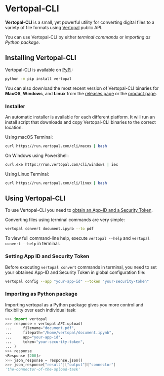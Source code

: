 # Vertopal-CLI

**Vertopal-CLI** is a small, yet powerful utility for converting
digital files to a variety of file formats
using [Vertopal](https://www.vertopal.com) public API.

You can use Vertopal-CLI by either *terminal commands* or
*importing as Python package*.

## Installing Vertopal-CLI

Vertopal-CLI is available on [PyPI](https://pypi.org/project/vertopal/):

```bash
python -m pip install vertopal
```

You can also download the most recent version of Vertopal-CLI binaries for
**MacOS**, **Windows**, and **Linux** from the
[releases page](https://github.com/vertopal/vertopal-cli/releases/latest) or
the [product page](https://www.vertopal.com/en/product/cli).

### Installer

An automatic installer is available for each different platform. It will run an
install script that downloads and copy Vertopal-CLI binaries to the correct
location.

Using macOS Terminal:

```bash
curl https://run.vertopal.com/cli/macos | bash
```

On Windows using PowerShell:

```bash
curl.exe https://run.vertopal.com/cli/windows | iex
```

Using Linux Terminal:

```bash
curl https://run.vertopal.com/cli/linux | bash
```

## Using Vertopal-CLI

To use Vertopal-CLI you need to [obtain an App-ID and a Security Token](http://www.vertopal.com/en/account/api/app/new).

Converting files using terminal commands are very simple:

```bash
vertopal convert document.ipynb --to pdf
```

To view full command-line help, execute `vertopal --help`
and `vertopal convert --help` in terminal.

### Setting App ID and Security Token

Before executing `vertopal convert` commands in terminal, you need to set
your obtained App-ID and Security Token in global configuration file:

```bash
vertopal config --app "your-app-id" --token "your-security-token"
```

### Importing as Python package

Importing vertopal as a Python package gives you
more control and flexibility over each individual task:

```python
>>> import vertopal
>>> response = vertopal.API.upload(
...     filename="document.pdf",
...     filepath="/home/vertopal/document.ipynb",
...     app="your-app-id",
...     token="your-security-token",
... )
>>> response
<Response [200]>
>>> json_response = response.json()
>>> json_response["result"]["output"]["connector"]
'the-connector-of-the-upload-task'
```
